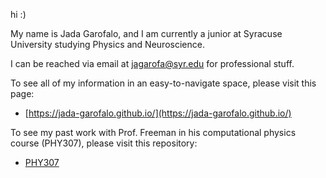 hi :)

My name is Jada Garofalo, and I am currently a junior at Syracuse University studying Physics and Neuroscience.

I can be reached via email at jagarofa@syr.edu for professional stuff.

To see all of my information in an easy-to-navigate space, please visit this page:

* [https://jada-garofalo.github.io/](https://jada-garofalo.github.io/)

To see my past work with Prof. Freeman in his computational physics course (PHY307), please visit this repository:

* [PHY307](https://github.com/jada-garofalo/PHY307)
